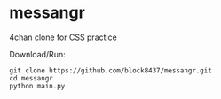 messangr
========

4chan clone for CSS practice

Download/Run:

    git clone https://github.com/block8437/messangr.git
    cd messangr
    python main.py